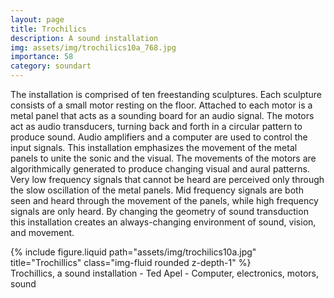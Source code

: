 ```yaml
---
layout: page
title: Trochilics
description: A sound installation 
img: assets/img/trochilics10a_768.jpg
importance: 58
category: soundart
---
```


The installation is comprised of ten freestanding sculptures. Each sculpture consists of a small motor resting on the floor. Attached to each motor is a metal panel that acts as a sounding board for an audio signal. The motors act as audio transducers, turning back and forth in a circular pattern to produce sound. Audio amplifiers and a computer are used to control the input signals. This installation emphasizes the movement of the metal panels to unite the sonic and the visual. The movements of the motors are algorithmically generated to produce changing visual and aural patterns. Very low frequency signals that cannot be heard are perceived only through the slow oscillation of the metal panels. Mid frequency signals are both seen and heard through the movement of the panels, while high frequency signals are only heard. By changing the geometry of sound transduction this installation creates an always-changing environment of sound, vision, and movement.



<div class="row">
    <div class="col-sm mt-3 mt-md-0">
        {% include figure.liquid path="assets/img/trochilics10a.jpg" title="Trochillics" class="img-fluid rounded z-depth-1" %}
    </div>
</div>
<div class="caption">
    Trochillics, a sound installation - Ted Apel - Computer, electronics, motors, sound

</div>



